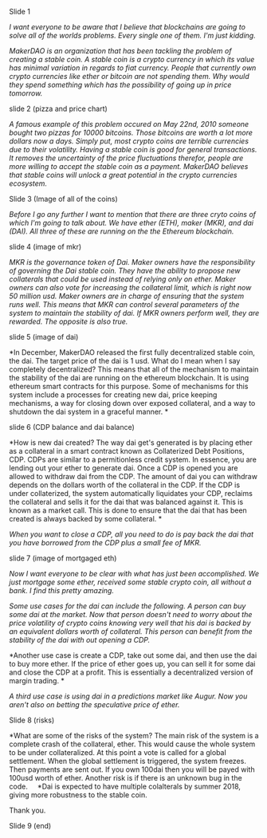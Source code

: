 Slide 1

*I want everyone to be aware that I believe that blockchains are going to solve all of the worlds problems. Every single one of them. I'm just kidding.*

*MakerDAO is an organization that has been tackling the problem of creating a stable coin. A stable coin is a crypto currency in which its value has minimal variation in regards to fiat currency. People that currently own crypto currencies like ether or bitcoin are not spending them. Why would they spend something which has the possibility of going up in price tomorrow.*

slide 2 (pizza and price chart)

*A famous example of this problem occured on May 22nd, 2010 someone bought two pizzas for 10000 bitcoins. Those bitcoins are worth a lot more dollars now a days. Simply put, most crypto coins are terrible currencies due to their volatility. Having a stable coin is good for general transactions. It removes the uncertainty of the price fluctuations therefor, people are more willing to accept the stable coin as a payment. MakerDAO believes that stable coins will unlock a great potential in the crypto currencies ecosystem.*

Slide 3 (Image of all of the coins)

*Before I go any further I want to mention that there are three cryto coins of which I'm going to talk about. We have ether (ETH), maker (MKR), and dai (DAI). All three of these are running on the the Ethereum blockchain.*

slide 4 (image of mkr)

*MKR is the governance token of Dai. Maker owners have the responsibility of governing the Dai stable coin. They have the ability to propose new collaterals that could be used instead of relying only on ether. Maker owners can also vote for increasing the collateral limit, which is right now 50 million usd. Maker owners are in charge of ensuring that the system runs well. This means that MKR can control several parameters of the system to maintain the stability of dai. If MKR owners perform well, they are rewarded. The opposite is also true.*

slide 5 (image of dai)

*In December, MakerDAO released the first fully decentralized stable coin, the dai. The target price of the dai is 1 usd. What do I mean when I say completely decentralized? This means that all of the mechanism to maintain the stability of the dai are running on the ethereum blockchain. It is using ethereum smart contracts for this purpose. Some of mechanisms for this system include a processes for creating new dai, price keeping mechanisms, a way for closing down over exposed collateral, and a way to shutdown the dai system in a graceful manner. *

slide 6 (CDP balance and dai balance)

*How is new dai created? The way dai get's generated is by placing ether as a collateral in a smart contract known as Collaterized Debt Positions, CDP. CDPs are similar to a permitionless credit system. In essence, you are lending out your ether to generate dai. Once a CDP is opened you are allowed to withdraw dai from the CDP. The amount of dai you can withdraw depends on the dollars worth of the collateral in the CDP. If the CDP is under collaterized, the system automatically liquidates your CDP, reclaims the collateral and sells it for the dai that was balanced against it. This is known as a market call. This is done to ensure that the dai that has been created is always backed by some collateral. *

*When you want to close a CDP, all you need to do is pay back the dai that you have borrowed from the CDP plus a small fee of MKR.*

slide 7 (image of mortgaged eth)

*Now I want everyone to be clear with what has just been accomplished. We just mortgage some ether, received some stable crypto coin, all without a bank. I find this pretty amazing.*

*Some use cases for the dai can include the following. A person can buy some dai at the market. Now that person doesn't need to worry about the price volatility of crypto coins knowing very well that his dai is backed by an equivalent dollars worth of collateral. This person can benefit from the stability of the dai with out opening a CDP.*

*Another use case is create a CDP, take out some dai, and then use the dai to buy more ether. If the price of ether goes up, you can sell it for some dai and close the CDP at a profit. This is essentially a decentralized version of margin trading. *

*A third use case is using dai in a predictions market like Augur. Now you aren't also on betting the speculative price of ether.*
 
 Slide 8 (risks)
 
*What are some of the risks of the system? The main risk of the system is a complete crash of the collateral, ether. This would cause the whole system to be under collateralized. At this point a vote is called for a global settlement. When the global settlement is triggered, the system freezes. Then payments are sent out. If you own 100dai then you will be payed with 100usd worth of ether. Another risk is if there is an unknown bug in the code.
    
*Dai is expected to have multiple colalterals by summer 2018, giving more robustness to the stable coin.

Thank you.

Slide 9 (end)

